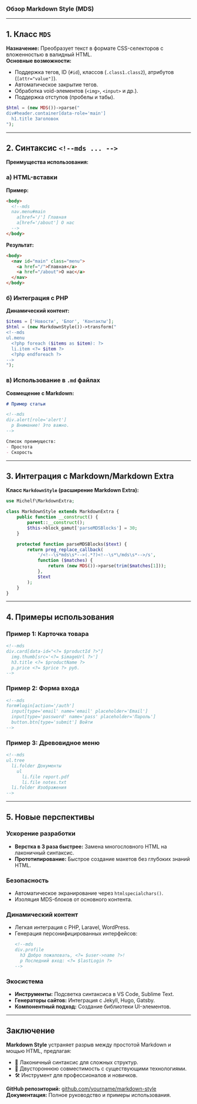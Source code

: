### **Обзор Markdown Style (MDS)**

---

## **1. Класс `MDS`**
**Назначение:** Преобразует текст в формате CSS-селекторов с вложенностью в валидный HTML.  
**Основные возможности:**
- Поддержка тегов, ID (`#id`), классов (`.class1.class2`), атрибутов (`[attr="value"]`).
- Автоматическое закрытие тегов.
- Обработка void-элементов (`<img>`, `<input>` и др.).
- Поддержка отступов (пробелы и табы).

```php
$html = (new MDS())->parse("
div#header.container[data-role='main']
  h1.title Заголовок
");
```

---

## **2. Синтаксис `<!--mds ... -->`**
**Преимущества использования:**

### **а) HTML-вставки**
**Пример:**
```html
<body>
  <!--mds
  nav.menu#main
    a[href='/'] Главная
    a[href='/about'] О нас
  -->
</body>
```
**Результат:**
```html
<body>
  <nav id="main" class="menu">
    <a href="/">Главная</a>
    <a href="/about">О нас</a>
  </nav>
</body>
```

### **б) Интеграция с PHP**
**Динамический контент:**
```php
$items = ['Новости', 'Блог', 'Контакты'];
$html = (new MarkdownStyle())->transform("
<!--mds
ul.menu
  <?php foreach ($items as $item): ?>
  li.item <?= $item ?>
  <?php endforeach ?>
-->
");
```

### **в) Использование в `.md` файлах**
**Совмещение с Markdown:**
````markdown
# Пример статьи

<!--mds
div.alert[role='alert']
  p Внимание! Это важно.
-->

Список преимуществ:
- Простота
- Скорость
````

---

## **3. Интеграция с Markdown/Markdown Extra**
**Класс `MarkdownStyle` (расширение Markdown Extra):**
```php
use Michelf\MarkdownExtra;

class MarkdownStyle extends MarkdownExtra {
    public function __construct() {
        parent::__construct();
        $this->block_gamut['parseMDSBlocks'] = 30;
    }

    protected function parseMDSBlocks($text) {
        return preg_replace_callback(
            '/<!--\s*mds\s*-->(.*?)<!--\s*\/mds\s*-->/s',
            function ($matches) {
                return (new MDS())->parse(trim($matches[1]));
            },
            $text
        );
    }
}
```

---

## **4. Примеры использования**

### **Пример 1: Карточка товара**
```markdown
<!--mds
div.card[data-id="<?= $productId ?>"]
  img.thumb[src='<?= $imageUrl ?>']
  h3.title <?= $productName ?>
  p.price <?= $price ?> руб.
-->
```

### **Пример 2: Форма входа**
```markdown
<!--mds
form#login[action='/auth']
  input[type='email' name='email' placeholder='Email']
  input[type='password' name='pass' placeholder='Пароль']
  button.btn[type='submit'] Войти
-->
```

### **Пример 3: Древовидное меню**
```markdown
<!--mds
ul.tree
  li.folder Документы
    ul
      li.file report.pdf
      li.file notes.txt
  li.folder Изображения
-->
```

---

## **5. Новые перспективы**

### **Ускорение разработки**
- **Верстка в 3 раза быстрее:** Замена многословного HTML на лаконичный синтаксис.
- **Прототипирование:** Быстрое создание макетов без глубоких знаний HTML.

### **Безопасность**
- Автоматическое экранирование через `htmlspecialchars()`.
- Изоляция MDS-блоков от основного контента.

### **Динамический контент**
- Легкая интеграция с PHP, Laravel, WordPress.
- Генерация персонифицированных интерфейсов:
  ```markdown
  <!--mds
  div.profile
    h3 Добро пожаловать, <?= $user->name ?>!
    p Последний вход: <?= $lastLogin ?>
  -->
  ```

### **Экосистема**
- **Инструменты:** Подсветка синтаксиса в VS Code, Sublime Text.
- **Генераторы сайтов:** Интеграция с Jekyll, Hugo, Gatsby.
- **Компонентный подход:** Создание библиотеки UI-элементов.

---

## **Заключение**
**Markdown Style** устраняет разрыв между простотой Markdown и мощью HTML, предлагая:
- 🚀 Лаконичный синтаксис для сложных структур.
- 🔄 Двустороннюю совместимость с существующими технологиями.
- 🛠 Инструмент для профессионалов и новичков.

**GitHub репозиторий:** [github.com/yourname/markdown-style](https://github.com/yourname/markdown-style)  
**Документация:** Полное руководство и примеры использования.
